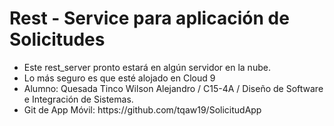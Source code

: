 <h1>Rest - Service para aplicación de Solicitudes</h1>
<ul>
  <li>Este rest_server pronto estará en algún servidor en la nube.</li>
  <li>Lo más seguro es que esté alojado en Cloud 9</li>
  <li>Alumno: Quesada Tinco Wilson Alejandro / C15-4A / <bold>Diseño de Software e Integración de Sistemas.<bold></li>
  <li>Git de App Móvil: https://github.com/tqaw19/SolicitudApp</li>
  
  </ul>
